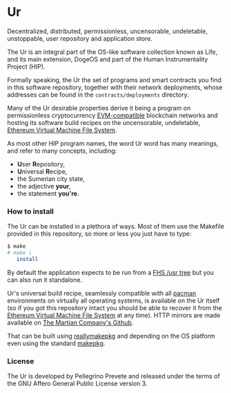 # Ur

Decentralized, distributed, permissionless, uncensorable, undeletable,
unstoppable, user repository and application store.

The Ur is an integral part of the OS-like software collection known
as Life, and its main extension, DogeOS and part of the Human
Instrumentality Project (HIP).

Formally speaking, the Ur the set of programs and smart contracts
you find in this software repository, together with their network
deployments, whose addresses can be found in the `contracts/deployments`
directory.

Many of the Ur desirable properties derive it being a program
on permissionless cryptocurrency
[EVM-compatible](
  https://ethereum.org/en/developers/docs/evm/)
blockchain networks and hosting its software build recipes on the
uncensorable, undeletable,
[Ethereum Virtual Machine File System](
 https://github.com/themartiancompany/evmfs).

As most other HIP program names, the word Ur word has many meanings,
and refer to many concepts, including:

- **U**ser **R**epository,
- **U**niversal **R**ecipe,
- the Sumerian city state,
- the adjective **your**,
- the statement **you're**.

###  How to install

The Ur can be installed in a plethora of ways.
Most of them use the Makefile provided in
this repository, so more or less you just have
to type:

```bash
$ make
# make \
   install
```

By default the application expects to be run from a
[FHS /usr tree](
  https://en.wikipedia.org/wiki/Filesystem_Hierarchy_Standard)
but you can also run it standalone.

Ur's universal build recipe, seamlessly compatible with all
[pacman](
  https://man.archlinux.org/man/pacman.8.en)
environments on virtually all operating systems,
is available on the Ur itself (so if you got this
repository intact you should be able to recover it
from the
[Ethereum Virtual Machine File System](
  https://github.com/themartiancompany/evmfs)
at any time).
HTTP mirrors are made available on
[The Martian Company's Github](
  https://github.com/themartiancompany/ur-ur).

That can be built using
[reallymakepkg](
  https://github.com/themartiancompany/reallymakepkg)
and depending on the OS platform even using the standard
[makepkg](
  https://man.archlinux.org/man/makepkg.8.en).

### License

The Ur is developed by Pellegrino Prevete and released under the
terms of the GNU Affero General Public License version 3.
